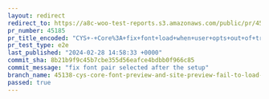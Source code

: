 ```yaml
---
layout: redirect
redirect_to: https://a8c-woo-test-reports.s3.amazonaws.com/public/pr/45185/e2e/index.html
pr_number: 45185
pr_title_encoded: "CYS+-+Core%3A+fix+font+load+when+user+opts+out+of+tracking"
pr_test_type: e2e
last_published: "2024-02-28 14:58:33 +0000"
commit_sha: 8b21b9f9c45b7cbe355d56eafce4bdbb0f966c85
commit_message: "fix font pair selected after the setup"
branch_name: 45138-cys-core-font-preview-and-site-preview-fail-to-load-fonts-when-user-opts-out-of-tracking
passed: true
---
```

